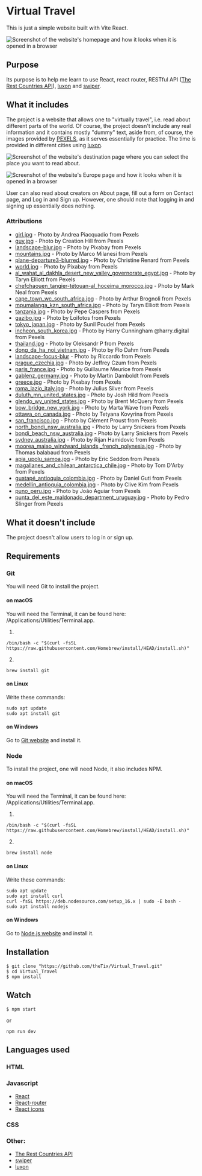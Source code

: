 # Virtual Travel

This is just a simple website built with Vite React.

![Screenshot of the website's homepage and how it looks when it is opened in a browser](https://drive.google.com/uc?id=1cs8ZFeBrkNa9fnasu5OrhL7ywczWl9Ro)

## Purpose

Its purpose is to help me learn to use React, react router, RESTful API ([The Rest Countries API](https://restcountries.com/)), [luxon](https://moment.github.io/luxon) and [swiper](https://swiperjs.com/).

## What it includes

The project is a website that allows one to "virtually travel", i.e. read about different parts of the world. Of course, the project doesn't include any real information and it contains mostly "dummy" text, aside from, of course, the images provided by [PEXELS](https://www.pexels.com/), as it serves essentially for practice. The time is provided in different cities using [luxon](https://moment.github.io/luxon).

![Screenshot of the website's destination page where you can select the place you want to read about.](https://drive.google.com/uc?id=1SJDVjM8NNuhp54_g7kAb2yLDPDvXzunh)

![Screenshot of the website's Europe page and how it looks when it is opened in a browser](https://drive.google.com/uc?id=1TdHRvdOC0fRwZV1mMB1HEpNQuYUF26w7)

User can also read about creators on About page, fill out a form on Contact page, and Log in and Sign up. However, one should note that logging in and signing up essentially does nothing.

### Attributions

- [girl.jpg](https://www.pexels.com/photo/freckled-face-3763188/) - Photo by Andrea Piacquadio from Pexels
- [guy.jpg](https://www.pexels.com/photo/man-in-red-jacket-1681010/) - Photo by Creation Hill from Pexels
- [landscape-blur.jpg](https://www.pexels.com/photo/mirror-lake-reflecting-wooden-house-in-middle-of-lake-overlooking-mountain-ranges-147411/) - Photo by Pixabay from Pexels
- [mountains.jpg](https://www.pexels.com/photo/stars-on-clear-night-sky-in-dolomites-17803932/) - Photo by Marco Milanesi from Pexels
- [plane-departure3-blurred.jpg](https://www.pexels.com/photo/window-view-of-airplane-615060/) - Photo by Christine Renard from Pexels
- [world.jpg](https://www.pexels.com/photo/black-textile-41949/) - Photo by Pixabay from Pexels
- [al_wahat_al_dakhla_desert_new_valley_governorate_egypt.jpg](https://www.pexels.com/photo/photo-of-camels-on-dessert-3889891/) - Photo by Taryn Elliott from Pexels
- [chefchaouen_tangier-tétouan-al_hoceima_morocco.jpg](https://www.pexels.com/photo/narrow-alley-3061496/) - Photo by Mark Neal from Pexels
- [cape_town_wc_south_africa.jpg](https://www.pexels.com/photo/person-standing-across-body-of-water-2327413/) - Photo by Arthur Brognoli from Pexels
- [mpumalanga_kzn_south_africa.jpg](https://www.pexels.com/photo/photo-of-waterfalls-during-daytime-3889927/) - Photo by Taryn Elliott from Pexels
- [tanzania.jpg](https://www.pexels.com/photo/photo-of-dirt-road-across-hill-under-cloudy-sky-3581847/) - Photo by Pepe Caspers from Pexels
- [gazibo.jpg](https://www.pexels.com/photo/asian-style-gazebo-near-plants-1660891/) - Photo by Loifotos from Pexels
- [tokyo_japan.jpg](https://www.pexels.com/photo/beige-and-brown-temple-2758567/) - Photo by Sunil Poudel from Pexels
- [incheon_south_korea.jpg](https://www.pexels.com/photo/brown-and-red-wooden-house-3405486/) - Photo by Harry Cunningham @harry.digital from Pexels
- [thailand.jpg](https://www.pexels.com/photo/woman-wearing-blue-dress-with-umbrella-during-sunset-2070485/) - Photo by Oleksandr P from Pexels
- [dong_da_ha_noi_vietnam.jpg](https://www.pexels.com/photo/people-sitting-on-sidewalk-1483778/) - Photo by Flo Dahm from Pexels
- [landscape-focus-blur](https://www.pexels.com/photo/ice-river-photography-300857/) - Photo by Riccardo from Pexels
- [prague_czechia.jpg](https://www.pexels.com/photo/red-tram-passing-between-concrete-buildings-2346216/) - Photo by Jeffrey Czum from Pexels
- [paris_france.jpg](https://www.pexels.com/photo/low-angle-photography-of-eiffel-tower-2728793/) - Photo by Guillaume Meurice from Pexels
- [gablenz_germany.jpg](https://www.pexels.com/photo/gray-bridge-and-trees-814499/) - Photo by Martin Damboldt from Pexels
- [greece.jpg](https://www.pexels.com/photo/landscape-view-of-greece-during-day-time-161815/) - Photo by Pixabay from Pexels
- [roma_lazio_italy.jpg](https://www.pexels.com/photo/photography-of-lighted-bridge-753639/) - Photo by Julius Silver from Pexels
- [duluth_mn_united_states.jpg](https://www.pexels.com/photo/white-wooden-bench-near-trees-during-sunset-13972464/) - Photo by Josh Hild from Pexels
- [glendo_wy_united_states.jpg](https://www.pexels.com/photo/silhouette-of-trees-by-the-lake-during-sunset-16463129/) - Photo by Brent McQuery from Pexels
- [bow_bridge_new_york.jpg](https://www.pexels.com/photo/bow-bridge-crossing-calm-lake-in-autumn-park-5876663/) - Photo by Marta Wave from Pexels
- [ottawa_on_canada.jpg](https://www.pexels.com/photo/photo-of-beige-and-green-castle-1045915/) - Photo by Tetyana Kovyrina from Pexels
- [san_francisco.jpg](https://www.pexels.com/photo/une-rue-dans-san-fransico-17763539/) - Photo by Clément Proust from Pexels
- [north_bondi_nsw_australia.jpg](https://www.pexels.com/photo/aerial-photo-of-bondi-beach-2607832/) - Photo by Larry Snickers from Pexels
- [bondi_beach_nsw_australia.jpg](https://www.pexels.com/photo/bird-s-eye-view-of-cropland-during-daytime-3071758/) - Photo by Larry Snickers from Pexels
- [sydney_australia.jpg](https://www.pexels.com/photo/harbour-bridge-australia-1680247/) - Photo by Rijan Hamidovic from Pexels
- [moorea_maiao_windward_islands,\_french_polynesia.jpg](https://www.pexels.com/photo/white-clouds-above-mount-rotui-5034190/) - Photo by Thomas balabaud from Pexels
- [apia_upolu_samoa.jpg](https://www.pexels.com/photo/beach-life-apia-17131058/) - Photo by Eric Seddon from Pexels
- [magallanes_and_chilean_antarctica_chile.jpg](https://www.pexels.com/photo/gray-rocky-mountain-under-the-blue-sky-7541745/) - Photo by Tom D'Arby from Pexels
- [guatapé_antioquia_colombia.jpg](https://www.pexels.com/photo/white-clouds-above-the-town-of-guatape-in-colombia-11358098/) - Photo by Daniel Guti from Pexels
- [medellín_antioquia_colombia.jpg](https://www.pexels.com/photo/aerial-view-of-city-during-night-time-4150032/) - Photo by Clive Kim from Pexels
- [puno_peru.jpg](https://www.pexels.com/photo/brown-wooden-boat-on-water-7777886/) - Photo by João Aguiar from Pexels
- [punta_del_este_maldonado_department_uruguay.jpg](https://www.pexels.com/photo/bird-s-eye-view-of-the-city-of-punta-del-este-10917277/) - Photo by Pedro Slinger from Pexels

## What it doesn't include

The project doesn't allow users to log in or sign up.

## Requirements

### Git

You will need Git to install the project.

#### on macOS

You will need the Terminal, it can be found here: /Applications/Utilities/Terminal.app.

1.

```
/bin/bash -c "$(curl -fsSL https://raw.githubusercontent.com/Homebrew/install/HEAD/install.sh)"
```

2.

```
brew install git
```

#### on Linux

Write these commands:

```
sudo apt update
sudo apt install git
```

#### on Windows

Go to [Git website](https://git-scm.com/) and install it.

### Node

To install the project, one will need Node, it also includes NPM.

#### on macOS

You will need the Terminal, it can be found here: /Applications/Utilities/Terminal.app.

1.

```
/bin/bash -c "$(curl -fsSL https://raw.githubusercontent.com/Homebrew/install/HEAD/install.sh)"
```

2.

```
brew install node
```

#### on Linux

Write these commands:

```
sudo apt update
sudo apt install curl
curl -fsSL https://deb.nodesource.com/setup_16.x | sudo -E bash -
sudo apt install nodejs
```

#### on Windows

Go to [Node.js website](https://nodejs.org/en) and install it.

## Installation

```
$ git clone "https://github.com/theTix/Virtual_Travel.git"
$ cd Virtual_Travel
$ npm install
```

## Watch

```
$ npm start
```

or

```
npm run dev
```

## Languages used

### HTML

### Javascript

- [React](https://react.dev/)
- [React-router](https://reactrouter.com/en/main)
- [React icons](https://react-icons.github.io/react-icons/)

### CSS

### Other:

- [The Rest Countries API](https://restcountries.com/)
- [swiper](https://swiperjs.com/)
- [luxon](https://moment.github.io/luxon)
